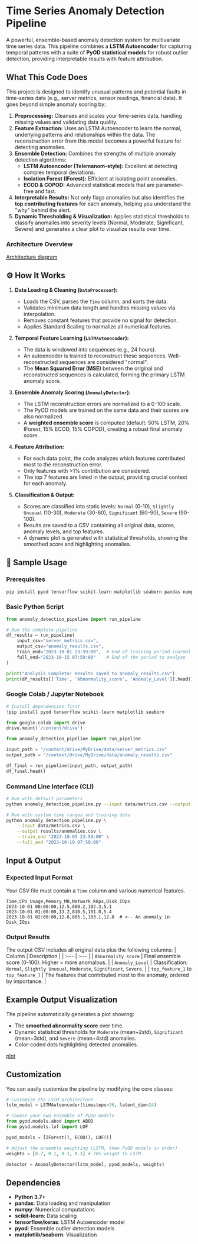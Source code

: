 # Time Series Anomaly Detection Pipeline

A powerful, ensemble-based anomaly detection system for multivariate time series data. This pipeline combines a **LSTM Autoencoder** for capturing temporal patterns with a suite of **PyOD statistical models** for robust outlier detection, providing interpretable results with feature attribution.

## What This Code Does

This project is designed to identify unusual patterns and potential faults in time-series data (e.g., server metrics, sensor readings, financial data). It goes beyond simple anomaly scoring by:

1.  **Preprocessing:** Cleanses and scales your time-series data, handling missing values and validating data quality.
2.  **Feature Extraction:** Uses an LSTM Autoencoder to learn the normal, underlying patterns and relationships within the data. The reconstruction error from this model becomes a powerful feature for detecting anomalies.
3.  **Ensemble Detection:** Combines the strengths of multiple anomaly detection algorithms:
    *   **LSTM Autoencoder (Telemanom-style):** Excellent at detecting complex temporal deviations.
    *   **Isolation Forest (IForest):** Efficient at isolating point anomalies.
    *   **ECOD & COPOD:** Advanced statistical models that are parameter-free and fast.
4.  **Interpretable Results:** Not only flags anomalies but also identifies the **top contributing features** for each anomaly, helping you understand the "why" behind the alert.
5.  **Dynamic Thresholding & Visualization:** Applies statistical thresholds to classify anomalies into severity levels (Normal, Moderate, Significant, Severe) and generates a clear plot to visualize results over time.

### Architecture Overview

[Architecture diagram](architechture.svg)

## ⚙️ How It Works

1.  **Data Loading & Cleaning (`DataProcessor`):**
    *   Loads the CSV, parses the `Time` column, and sorts the data.
    *   Validates minimum data length and handles missing values via interpolation.
    *   Removes constant features that provide no signal for detection.
    *   Applies Standard Scaling to normalize all numerical features.

2.  **Temporal Feature Learning (`LSTMAutoencoder`):**
    *   The data is windowed into sequences (e.g., 24 hours).
    *   An autoencoder is trained to reconstruct these sequences. Well-reconstructed sequences are considered "normal".
    *   The **Mean Squared Error (MSE)** between the original and reconstructed sequences is calculated, forming the primary LSTM anomaly score.

3.  **Ensemble Anomaly Scoring (`AnomalyDetector`):**
    *   The LSTM reconstruction errors are normalized to a 0-100 scale.
    *   The PyOD models are trained on the same data and their scores are also normalized.
    *   A **weighted ensemble score** is computed (default: 50% LSTM, 20% IForest, 15% ECOD, 15% COPOD), creating a robust final anomaly score.

4.  **Feature Attribution:**
    *   For each data point, the code analyzes which features contributed most to the reconstruction error.
    *   Only features with >1% contribution are considered.
    *   The top 7 features are listed in the output, providing crucial context for each anomaly.

5.  **Classification & Output:**
    *   Scores are classified into static levels: `Normal` (0-10), `Slightly Unusual` (10-30), `Moderate` (30-60), `Significant` (60-90), `Severe` (90-100).
    *   Results are saved to a CSV containing all original data, scores, anomaly levels, and top features.
    *   A dynamic plot is generated with statistical thresholds, showing the smoothed score and highlighting anomalies.

## 🚀 Sample Usage

### Prerequisites

```bash
pip install pyod tensorflow scikit-learn matplotlib seaborn pandas numpy
```

### Basic Python Script

```python
from anomaly_detection_pipeline import run_pipeline

# Run the complete pipeline
df_results = run_pipeline(
    input_csv="server_metrics.csv",
    output_csv="anomaly_results.csv",
    train_end="2023-10-01 23:59:00",  # End of training period (normal data)
    full_end="2023-10-15 07:59:00"    # End of the period to analyze
)

print("Analysis Complete! Results saved to anomaly_results.csv")
print(df_results[['Time', 'Abnormality_score', 'Anomaly_Level']].head())
```

### Google Colab / Jupyter Notebook

```python
# Install dependencies first
!pip install pyod tensorflow scikit-learn matplotlib seaborn

from google.colab import drive
drive.mount('/content/drive')

from anomaly_detection_pipeline import run_pipeline

input_path = "/content/drive/MyDrive/data/server_metrics.csv"
output_path = "/content/drive/MyDrive/data/anomaly_results.csv"

df_final = run_pipeline(input_path, output_path)
df_final.head()
```

### Command Line Interface (CLI)

```bash
# Run with default parameters
python anomaly_detection_pipeline.py --input data/metrics.csv --output results/anomalies.csv

# Run with custom time ranges and training data
python anomaly_detection_pipeline.py \
    --input data/metrics.csv \
    --output results/anomalies.csv \
    --train_end "2023-10-05 23:59:00" \
    --full_end "2023-10-19 07:59:00"
```

## Input & Output

### Expected Input Format
Your CSV file must contain a `Time` column and various numerical features.
```csv
Time,CPU_Usage,Memory_MB,Network_KBps,Disk_IOps
2023-10-01 00:00:00,12.5,800.2,102.3,5.1
2023-10-01 01:00:00,13.2,810.5,101.8,5.4
2023-10-01 02:00:00,12.8,805.1,103.1,12.8  # <-- An anomaly in Disk_IOps
```

### Output Results
The output CSV includes all original data plus the following columns:
| Column | Description |
| :--- | :--- |
| `Abnormality_score` | Final ensemble score (0-100). Higher = more anomalous. |
| `Anomaly_Level` | Classification: `Normal`, `Slightly Unusual`, `Moderate`, `Significant`, `Severe`. |
| `top_feature_1` to `top_feature_7` | The features that contributed most to the anomaly, ordered by importance. |

## Example Output Visualization

The pipeline automatically generates a plot showing:
- The **smoothed abnormality score** over time.
- Dynamic statistical thresholds for `Moderate` (mean+2std), `Significant` (mean+3std), and `Severe` (mean+4std) anomalies.
- Color-coded dots highlighting detected anomalies.

[plot](Plot.png)

## Customization

You can easily customize the pipeline by modifying the core classes:

```python
# Customize the LSTM architecture
lstm_model = LSTMAutoencoder(timesteps=36, latent_dim=24)

# Choose your own ensemble of PyOD models
from pyod.models.abod import ABOD
from pyod.models.lof import LOF

pyod_models = [IForest(), ECOD(), LOF()]

# Adjust the ensemble weighting (LSTM, then PyOD models in order)
weights = [0.7, 0.1, 0.1, 0.1] # 70% weight to LSTM

detector = AnomalyDetector(lstm_model, pyod_models, weights)
```

## Dependencies

- **Python 3.7+**
- **pandas**: Data loading and manipulation
- **numpy**: Numerical computations
- **scikit-learn**: Data scaling
- **tensorflow/keras**: LSTM Autoencoder model
- **pyod**: Ensemble outlier detection models
- **matplotlib/seaborn**: Visualization
